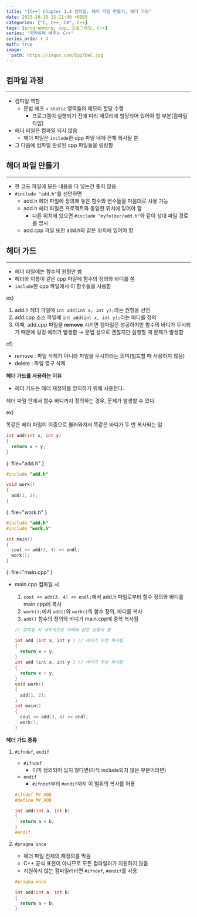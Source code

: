 ```yaml
---
title: "[C++] Chapter 1.4 컴파일, 헤더 파일 만들기, 헤더 가드"
date: 2025-10-16 15:11:00 +0900
categories: ["C, C++, C#", C++]
tags: [programming, cpp, 프로그래밍, C++]
series: "따라하며 배우는 C++"
series_order : 4
math: true
image:
  path: https://imgur.com/Eqg7DeC.jpg
---
```


## 컴파일 과정

---

- 컴파일 역할
  - 문법 체크 + `static` 영역들의 메모리 할당 수행
    - 프로그램이 실행되기 전에 미리 메모리에 할당되어 있어야 할 부분(컴파일 타임)
- 헤더 파일은 컴파일 되지 않음
  - 헤더 파일은 `include`한 cpp 파일 내에 전체 복사될 뿐
- 그 다음에 컴파일 완료된 cpp 파일들을 링킹함

## 헤더 파일 만들기

---

- 한 코드 파일에 모든 내용을 다 넣는건 좋지 않음
- `#include "add.h"`를 선언하면
  - add.h 헤더 파일에 정의해 놓은 함수와 변수들을 마음대로 사용 가능
  - add.h 헤더 파일은 프로젝트와 동일한 위치에 있어야 함
    - 다른 위치에 있으면 `#include "myfolder/add.h"`와 같이 상대 파일 경로를 명시
  - add.cpp 파일 또한 add.h와 같은 위치에 있어야 함

## 헤더 가드

---

- 헤더 파일에는 함수의 원형만 씀
- 헤더와 이름이 같은 cpp 파일에 함수의 정의와 바디를 씀
- `include`한 cpp 파일에서 이 함수들을 사용함

ex)

1. add.h 헤더 파일에 `int add(int x, int y);`라는 원형을 선언
2. add.cpp 소스 파일에 `int add(int x, int y);`라는 바디를 정의
3. 이때, add.cpp 파일을 **remove** 시키면 컴파일은 성공하지만 함수의 바디가 무시되기 때문에 링킹 에러가 발생함
  → 문법 상으로 괜찮지만 실행할 때 문제가 발생함

cf)  

- remove : 파일 삭제가 아니라 파일을 무시하라는 의미(빌드할 때 사용하지 않음)
- delete : 파일 영구 삭제

**헤더 가드를 사용하는 이유**  

- 헤더 가드는 헤더 재정의를 방지하기 위해 사용한다.
  
헤더 파일 안에서 함수 바디까지 정의하는 경우, 문제가 발생할 수 있다.

ex)  

똑같은 헤더 파일이 이중으로 불러와져서 똑같은 바디가 두 번 복사되는 일  

```cpp
int add(int x, int y)
{
  return x + y;
}
```
{: file="add.h" }

```cpp
#include "add.h"

void work()
{
  add(1, 2);
}
```
{: file="work.h" }

```cpp
#include "add.h"
#include "work.h"

int main()
{
  cout << add(3, 4) << endl;
  work();
}
```
{: file="main.cpp" }

- main.cpp 컴파일 시
  1. `cout << add(3, 4) << endl;`에서 add.h 파일로부터 함수 정의와 바디를 main.cpp에 복사
  2. `work();`에서 `add()`와 `work()`의 함수 정의, 바디를 복사
  3. `add()` 함수의 정의와 바디가 main.cpp에 중복 복사됨  

    ```cpp
    // 컴파일 시 내부적으로 아래와 같은 상황이 됨

    int add (int x, int y ) // 바디가 두번 복사됨
    {
      return x + y;
    }
    int add (int x, int y ) // 바디가 두번 복사됨
    {
      return x + y;
    }
    void work()
    {
      add(1, 2); 
    }
    int main()
    {
      cout << add(3, 4) << endl;
      work();
    }
    ```

**헤더 가드 종류**  

1. `#ifndef`, `endif`
   - `#ifndef`
     - 이미 정의되어 있지 않다면(아직 include되지 않은 부분이라면)
   - `endif`
     - `#ifndef`부터 `#endif`까지 이 범위의 복사를 허용  

    ```cpp
    #ifndef MY_ADD
    #define MY_ADD

    int add(int a, int b)
    {
      return a + b;
    }
    #endif
    ```

2. `#pragma once`
   - 헤더 파일 전체의 재정의를 막음
   - C++ 공식 표현이 아니므로 모든 컴파일러가 지원하지 않음
   - 지원하지 않는 컴파일러라면 `#ifndef`, `#endif`를 사용  

    ```cpp
    #pragma once

    int add(int a, int b)
    {
      return a + b;
    }
    ```
